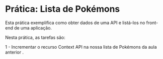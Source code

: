 # Prática: Lista de Pokémons

Esta prática exemplifica como obter dados de uma API e listá-los no front-end de uma aplicação.


Nesta prática, as tarefas são:

1 - Incrementar o recurso Context API na nossa lista de Pokémons da aula anterior .

